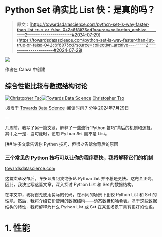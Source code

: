 # Python Set 确实比 List 快：是真的吗？

> 原文：[https://towardsdatascience.com/python-set-is-way-faster-than-list-true-or-false-042c6f8975cd?source=collection_archive---------2-----------------------#2024-07-29](https://towardsdatascience.com/python-set-is-way-faster-than-list-true-or-false-042c6f8975cd?source=collection_archive---------2-----------------------#2024-07-29)

![](../Images/ff53ac41df268fa6ffa5e4e926b0ec7d.png)

作者在 Canva 中创建

## 综合性能比较与数据结构讨论

[](https://christophertao.medium.com/?source=post_page---byline--042c6f8975cd--------------------------------)[![Christopher Tao](../Images/bea1e3c81cc62eb28bdba9275d6b326f.png)](https://christophertao.medium.com/?source=post_page---byline--042c6f8975cd--------------------------------)[](https://towardsdatascience.com/?source=post_page---byline--042c6f8975cd--------------------------------)[![Towards Data Science](../Images/a6ff2676ffcc0c7aad8aaf1d79379785.png)](https://towardsdatascience.com/?source=post_page---byline--042c6f8975cd--------------------------------) [Christopher Tao](https://christophertao.medium.com/?source=post_page---byline--042c6f8975cd--------------------------------)

·发表于 [Towards Data Science](https://towardsdatascience.com/?source=post_page---byline--042c6f8975cd--------------------------------) ·阅读时间 7 分钟·2024年7月29日

--

几周前，我写了另一篇文章，解释了一些流行“Python 技巧”背后的机制和逻辑。其中之一是，当可能时，使用 Python Set 而不是 List。

[](/many-articles-tell-you-python-tricks-but-few-tell-you-why-d4953d24e80b?source=post_page-----042c6f8975cd--------------------------------) [## 许多文章告诉你 Python 技巧，但很少告诉你背后的原因

### 三个常见的 Python 技巧可以让你的程序更快，我将解释它们的机制

[towardsdatascience.com](/many-articles-tell-you-python-tricks-but-few-tell-you-why-d4953d24e80b?source=post_page-----042c6f8975cd--------------------------------)

这篇文章发布后，许多读者问我或争论 Python Set 并不总是更快。这完全正确。因此，我决定写这篇文章，深入探讨 Python List 和 Set 的数据结构。

在本文中，我将首先使用实际的代码，在不同的场景下比较 Python List 和 Set 的性能。然后，我将介绍它们使用的数据结构——动态数组和哈希表。基于这些数据结构的特性，我将解释为什么 Python List 或 Set 在某些场景下具有更好的性能。

# 1\. 性能
